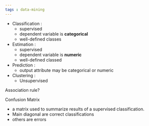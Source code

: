 ```yaml
---
tags : data-mining
---
```

* Classification :
	* supervised
	* dependent variable is **categorical**
	* well-defined classes
* Estimation : 
	* supervised
	* dependent variable is **numeric**
	* well-defined classed
* Prediction : 
	* output attribute may be categorical or numeric
* Clustering : 
	* Unsupervised

Association rule?

Confusion Matrix
* a matrix used to summarize results of a supervised classification.
* Main diagonal are correct classifications
* others are errors
